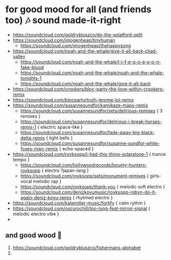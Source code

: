 #  for good mood for all (and friends too)  🎶  sound made-it-right  
- https://soundcloud.com/goldrybluszco/do-the-splatford-split
- https://soundcloud.com/imogenheap/tinyhuman
  - https://soundcloud.com/imogenheap/thehappysong
- https://soundcloud.com/noah-and-the-whale/give-it-all-back-chad-valley
  - https://soundcloud.com/noah-and-the-whale/l-i-f-e-g-o-e-s-o-n-fake-blood
  - https://soundcloud.com/noah-and-the-whale/noah-and-the-whale-tonights-1
  - https://soundcloud.com/noah-and-the-whale/give-it-all-back
- https://soundcloud.com/crookers/bloc-party-the-love-within-crookers-remix
- https://soundcloud.com/blocparty/truth-jerome-lol-remix
- https://soundcloud.com/susannesundfor/kamikaze-maps-remix
  - https://soundcloud.com/susannesundfor/sets/delirious-remixes { 3 remixes }
  - https://soundcloud.com/susannesundfor/delirious-i-break-horses-remix-1 { electric space-like }
  - https://soundcloud.com/susannesundfor/fade-away-big-black-delta-remix { light bells } 
  - https://soundcloud.com/susannesundfor/susanne-sundfor-white-foxes-mwc-remix { echo-spaced } 
- https://soundcloud.com/royksopp/i-had-this-thing-solarstone-1 { trance tempo } 
  - https://soundcloud.com/hollywoodrecords/bounty-hunters-royksopp { electro ?japan-lang } 
  - https://soundcloud.com/royksopp/sets/monument-remixes { girls-vocal melodic rap }
  - https://soundcloud.com/royksopp/thank-you { melodic soft electro } 
  - https://soundcloud.com/denizkoyumusic/royksopp-robyn-do-it-again-deniz-koyu-remix { rhytmed electro }  
- https://soundcloud.com/katemiller-music/fortify { calm rythm }
- https://soundcloud.com/oscurochill/too-long-feat-mirror-signal { melodic electro vibe } 
- 

##  and good wood  🌲 
1. https://soundcloud.com/goldrybluszco/fishermans-alphabet
2. 

